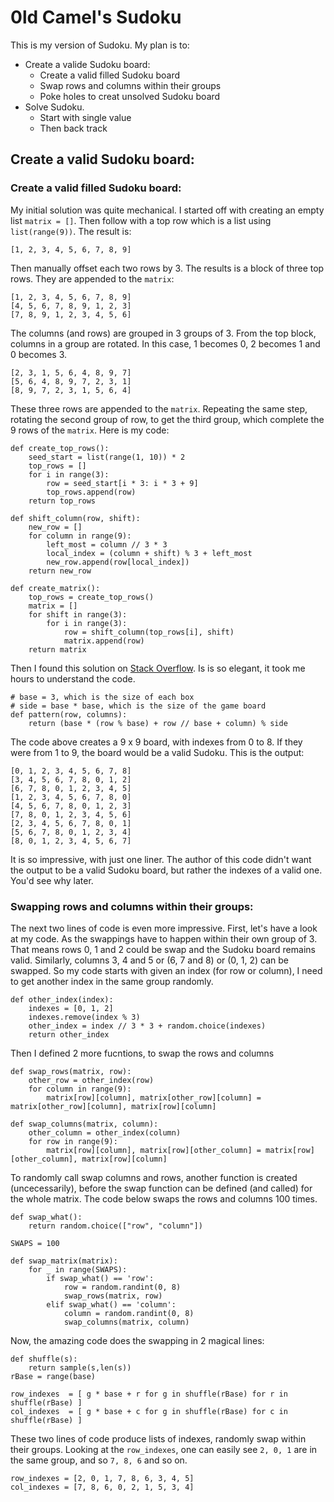 # 0ld Camel's Sudoku

This is my version of Sudoku. My plan is to:
- Create a valide Sudoku board:
  - Create a valid filled Sudoku board
  - Swap rows and columns within their groups
  - Poke holes to creat unsolved Sudoku board
- Solve Sudoku.
  - Start with single value
  - Then back track

## Create a valid Sudoku board:
### Create a valid filled Sudoku board:
My initial solution was quite mechanical. I started off with creating an empty list `matrix = []`. Then follow with a top row which is a list using `list(range(9))`. The result is:    
```
[1, 2, 3, 4, 5, 6, 7, 8, 9]
```  
Then manually offset each two rows by 3. The results is a block of three top rows. They are appended to the `matrix`:   
```
[1, 2, 3, 4, 5, 6, 7, 8, 9]
[4, 5, 6, 7, 8, 9, 1, 2, 3]  
[7, 8, 9, 1, 2, 3, 4, 5, 6]
```

The columns (and rows) are grouped in 3 groups of 3.
From the top block, columns in a group are rotated. In this case, 1 becomes 0, 2 becomes 1 and 0 becomes 3.   
```
[2, 3, 1, 5, 6, 4, 8, 9, 7]
[5, 6, 4, 8, 9, 7, 2, 3, 1]
[8, 9, 7, 2, 3, 1, 5, 6, 4]
```
These three rows are appended to the `matrix`. Repeating the same step, rotating the second group of row, to get the third group, which complete the 9 rows of the `matrix`. Here is my code:

```
def create_top_rows():
    seed_start = list(range(1, 10)) * 2
    top_rows = []
    for i in range(3):
        row = seed_start[i * 3: i * 3 + 9]
        top_rows.append(row)
    return top_rows

def shift_column(row, shift):
    new_row = []
    for column in range(9):
        left_most = column // 3 * 3
        local_index = (column + shift) % 3 + left_most
        new_row.append(row[local_index])
    return new_row

def create_matrix():
    top_rows = create_top_rows()
    matrix = []
    for shift in range(3):
        for i in range(3):
            row = shift_column(top_rows[i], shift)
            matrix.append(row)
    return matrix
```
Then I found this solution on [Stack Overflow](https://stackoverflow.com/questions/45471152/how-to-create-a-sudoku-puzzle-in-python). Is is so elegant, it took me hours to understand the code.
```
# base = 3, which is the size of each box
# side = base * base, which is the size of the game board
def pattern(row, columns): 
    return (base * (row % base) + row // base + column) % side
```
The code above creates a 9 x 9 board, with indexes from 0 to 8. If they were from 1 to 9, the board would be a valid Sudoku. This is the output:
```
[0, 1, 2, 3, 4, 5, 6, 7, 8]
[3, 4, 5, 6, 7, 8, 0, 1, 2]
[6, 7, 8, 0, 1, 2, 3, 4, 5]
[1, 2, 3, 4, 5, 6, 7, 8, 0]
[4, 5, 6, 7, 8, 0, 1, 2, 3]
[7, 8, 0, 1, 2, 3, 4, 5, 6]
[2, 3, 4, 5, 6, 7, 8, 0, 1]
[5, 6, 7, 8, 0, 1, 2, 3, 4]
[8, 0, 1, 2, 3, 4, 5, 6, 7]
```
It is so impressive, with just one liner. The author of this code didn't want the output to be a valid Sudoku board, but rather the indexes of a valid one. You'd see why later.

### Swapping rows and columns within their groups:
The next two lines of code is even more impressive. First, let's have a look at my code. As the swappings have to happen within their own group of 3. That means rows 0, 1 and 2 could be swap and the Sudoku board remains valid. Similarly, columns 3, 4 and 5 or (6, 7 and 8) or (0, 1, 2) can be swapped. So my code starts with given an index (for row or column), I need to get another index in the same group randomly.
```
def other_index(index):
    indexes = [0, 1, 2]
    indexes.remove(index % 3)
    other_index = index // 3 * 3 + random.choice(indexes)
    return other_index
```
Then I defined 2 more fucntions, to swap the rows and columns
```
def swap_rows(matrix, row):
    other_row = other_index(row)
    for column in range(9):
        matrix[row][column], matrix[other_row][column] = matrix[other_row][column], matrix[row][column]

def swap_columns(matrix, column):
    other_column = other_index(column)
    for row in range(9):
        matrix[row][column], matrix[row][other_column] = matrix[row][other_column], matrix[row][column]
```
To randomly call swap columns and rows, another function is created (uncecessarily), before the swap function can be defined (and called) for the whole matrix. The code below swaps the rows and columns 100 times.
```
def swap_what():
    return random.choice(["row", "column"])

SWAPS = 100

def swap_matrix(matrix):
    for _ in range(SWAPS):
        if swap_what() == 'row':
            row = random.randint(0, 8)
            swap_rows(matrix, row)
        elif swap_what() == 'column':
            column = random.randint(0, 8)
            swap_columns(matrix, column)
```
Now, the amazing code does the swapping in 2 magical lines:
```
def shuffle(s): 
    return sample(s,len(s)) 
rBase = range(base) 

row_indexes  = [ g * base + r for g in shuffle(rBase) for r in shuffle(rBase) ]
col_indexes  = [ g * base + c for g in shuffle(rBase) for c in shuffle(rBase) ]
```
These two lines of code produce lists of indexes, randomly swap within their groups. Looking at the `row_indexes`, one can easily see `2, 0, 1` are in the same group, and so `7, 8, 6` and so on.
```
row_indexes = [2, 0, 1, 7, 8, 6, 3, 4, 5]
col_indexes = [7, 8, 6, 0, 2, 1, 5, 3, 4]
```